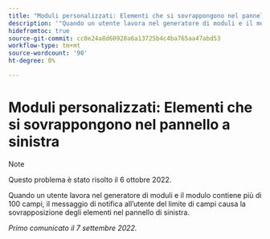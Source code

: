 ```yaml
---
title: "Moduli personalizzati: Elementi che si sovrappongono nel pannello a sinistra."
description: '"Quando un utente lavora nel generatore di moduli e il modulo contiene più di 100 campi, il messaggio di notifica all’utente del limite di campi causa la sovrapposizione degli elementi nel pannello di sinistra.'
hidefromtoc: true
source-git-commit: cc0e24a8d60928a6a13725b4c4ba765aa47abd53
workflow-type: tm+mt
source-wordcount: '90'
ht-degree: 0%

---
```



# Moduli personalizzati: Elementi che si sovrappongono nel pannello a sinistra

>[!NOTE]
>
>Questo problema è stato risolto il 6 ottobre 2022.

Quando un utente lavora nel generatore di moduli e il modulo contiene più di 100 campi, il messaggio di notifica all’utente del limite di campi causa la sovrapposizione degli elementi nel pannello di sinistra.

_Primo comunicato il 7 settembre 2022._

